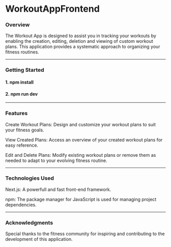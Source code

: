 # WorkoutAppFrontend

### Overview
The Workout App is designed to assist you in tracking your workouts by enabling the creation, editing, deletion and viewing of custom workout plans. This application provides a systematic approach to organizing your fitness routines.

<hr>

### Getting Started

#### 1. npm install
#### 2. npm run dev

<hr>

### Features

Create Workout Plans: Design and customize your workout plans to suit your fitness goals.

View Created Plans: Access an overview of your created workout plans for easy reference.

Edit and Delete Plans: Modify existing workout plans or remove them as needed to adapt to your evolving fitness routine.

<hr>

### Technologies Used

Next.js: A powerfull and fast front-end framework.

npm: The package manager for JavaScript is used for managing project dependencies.

<hr>

### Acknowledgments
Special thanks to the fitness community for inspiring and contributing to the development of this application.


